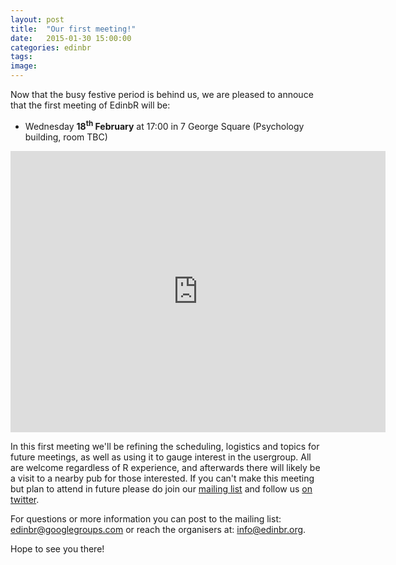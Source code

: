 ```yaml
---
layout: post
title:  "Our first meeting!"
date:   2015-01-30 15:00:00
categories: edinbr
tags:
image:
---
```


Now that the busy festive period is behind us, we are pleased to annouce that the first meeting of EdinbR will be:

* Wednesday <b>18<sup>th</sup> February</b> at 17:00 in 7 George Square (Psychology building, room TBC)

<iframe src="https://www.google.com/maps/embed?pb=!1m18!1m12!1m3!1d2234.2888876703746!2d-3.1892457999999544!3d55.9443647!2m3!1f0!2f0!3f0!3m2!1i1024!2i768!4f13.1!3m3!1m2!1s0x4887c78367403f5b%3A0x342d6b9392ffecc6!2s7+George+Square%2C+The+University+of+Edinburgh%2C+Edinburgh%2C+City+of+Edinburgh+EH8+9JZ!5e0!3m2!1sen!2suk!4v1422630144560" width="600" height="450" frameborder="0" style="border:0"></iframe>

<br/>

In this first meeting we'll be refining the scheduling, logistics and topics for future meetings, as well as using it to gauge interest in the usergroup. All are welcome regardless of R experience, and afterwards there will likely be a visit to a nearby pub for those interested. If you can't make this meeting but plan to attend in future please do join our [mailing list](https://groups.google.com/forum/#!forum/edinbr) and follow us [on twitter](https://twitter.com/edinb_r).

For questions or more information you can post to the mailing list: [edinbr@googlegroups.com](mailto:edinbr@googlegroups.com) or reach the organisers at: [info@edinbr.org](mailto:info@edinbr.org).

Hope to see you there!
